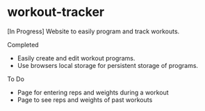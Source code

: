 # workout-tracker
[In Progress] Website to easily program and track workouts.

Completed
  - Easily create and edit workout programs.
  - Use browsers local storage for persistent storage of programs. 

To Do
  - Page for entering reps and weights during a workout
  - Page to see reps and weights of past workouts
